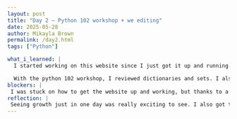 ```yaml
---
layout: post
title: "Day 2 – Python 102 workshop + we editing"
date: 2025-05-28
author: Mikayla Brown
permalink: /day2.html
tags: ["Python"]

what_i_learned: |
  I started working on this website since I just got it up and running. I changed the photo, and also the facts about me. I also edited my hobbies whit things i love to do. 

  With the python 102 workshop, I reviewed dictionaries and sets. I also coded my own mini vinyl store. I made a dict, added a key and val, deleted a key and val, and edited one. I incorporated somthing I love with work.
blockers: |
 I was stuck on how to get the website up and working, but thanks to a peer I got it all figured out!
reflection: |
 Seeing growth just in one day was really exciting to see. I also got to speak with my mentor and project lead. They seem really cool and I cant wait to meet them in person next week! We played a game of headbandz which was pretty fun as well!
---
```

